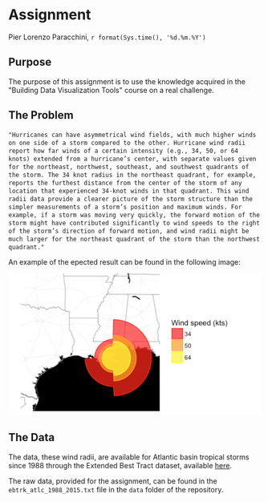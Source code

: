 # Assignment
Pier Lorenzo Paracchini, `r format(Sys.time(), '%d.%m.%Y')`  



## Purpose

The purpose of this assignment is to use the knowledge acquired in the "Building Data Visualization Tools" course on a real challenge.

## The Problem

    "Hurricanes can have asymmetrical wind fields, with much higher winds on one side of a storm compared to the other. Hurricane wind radii report how far winds of a certain intensity (e.g., 34, 50, or 64 knots) extended from a hurricane’s center, with separate values given for the northeast, northwest, southeast, and southwest quadrants of the storm. The 34 knot radius in the northeast quadrant, for example, reports the furthest distance from the center of the storm of any location that experienced 34-knot winds in that quadrant. This wind radii data provide a clearer picture of the storm structure than the simpler measurements of a storm’s position and maximum winds. For example, if a storm was moving very quickly, the forward motion of the storm might have contributed significantly to wind speeds to the right of the storm’s direction of forward motion, and wind radii might be much larger for the northeast quadrant of the storm than the northwest quadrant."

An example of the epected result can be found in the following image:

![radii visualization](imgs/expectedResult.png)

## The Data

The data, these wind radii, are available for Atlantic basin tropical storms since 1988 through the Extended Best Tract dataset, available [here]( http://rammb.cira.colostate.edu/research/tropical_cyclones/tc_extended_best_track_dataset/).

The raw data, provided for the assignment, can be found in the `ebtrk_atlc_1988_2015.txt` file in the `data` folder of the repository.
